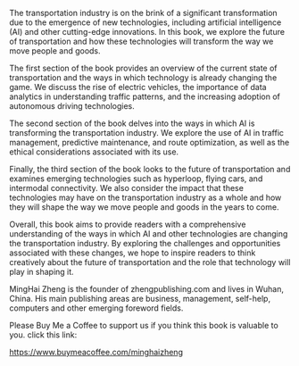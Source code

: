 
The transportation industry is on the brink of a significant transformation due to the emergence of new technologies, including artificial intelligence (AI) and other cutting-edge innovations. In this book, we explore the future of transportation and how these technologies will transform the way we move people and goods.

The first section of the book provides an overview of the current state of transportation and the ways in which technology is already changing the game. We discuss the rise of electric vehicles, the importance of data analytics in understanding traffic patterns, and the increasing adoption of autonomous driving technologies.

The second section of the book delves into the ways in which AI is transforming the transportation industry. We explore the use of AI in traffic management, predictive maintenance, and route optimization, as well as the ethical considerations associated with its use.

Finally, the third section of the book looks to the future of transportation and examines emerging technologies such as hyperloop, flying cars, and intermodal connectivity. We also consider the impact that these technologies may have on the transportation industry as a whole and how they will shape the way we move people and goods in the years to come.

Overall, this book aims to provide readers with a comprehensive understanding of the ways in which AI and other technologies are changing the transportation industry. By exploring the challenges and opportunities associated with these changes, we hope to inspire readers to think creatively about the future of transportation and the role that technology will play in shaping it.

MingHai Zheng is the founder of zhengpublishing.com and lives in Wuhan, China. His main publishing areas are business, management, self-help, computers and other emerging foreword fields.

Please Buy Me a Coffee to support us if you think this book is valuable to you. click this link:

https://www.buymeacoffee.com/minghaizheng
